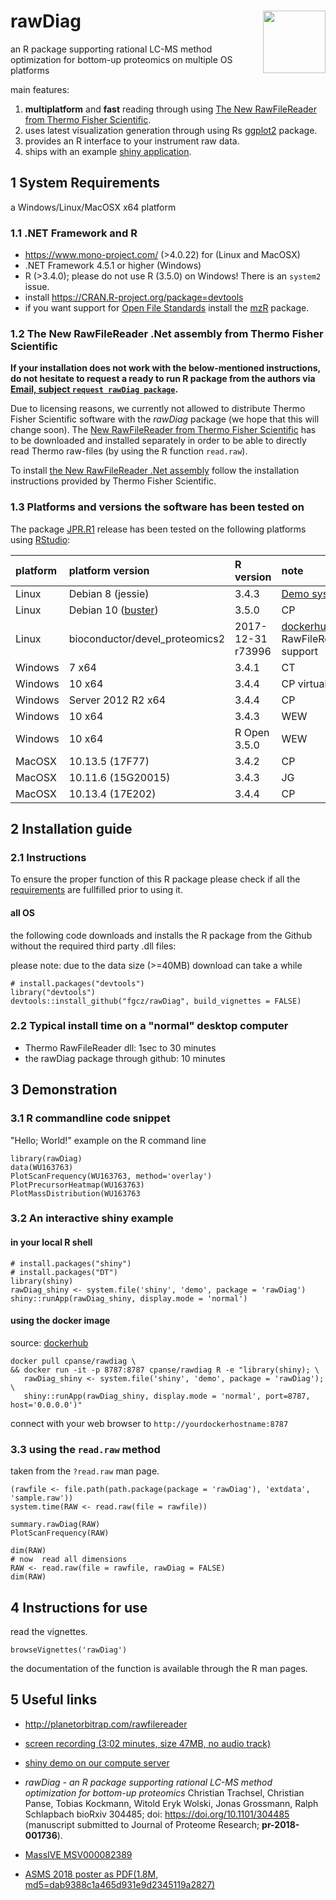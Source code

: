 # rawDiag <img src="https://github.com/fgcz/rawDiag/blob/master/inst/shiny/bfabric_rawDiag/www/animated100.gif" align="right" width="100px" />




an R package supporting rational LC-MS method optimization for bottom-up proteomics on multiple OS platforms


main features:
 
1. **multiplatform** and **fast** reading through using [The New RawFileReader from Thermo Fisher Scientific](http://planetorbitrap.com/rawfilereader).
2. uses latest visualization generation through using Rs [ggplot2](https://cran.r-project.org/package=ggplot2) package.
3. provides an R interface to your instrument raw data.
4. ships with an example [shiny application](http://fgcz-ms-shiny.uzh.ch:8080/bfabric_rawDiag/).



## 1 System Requirements  

a Windows/Linux/MacOSX x64 platform 


### 1.1 .NET Framework and R

- https://www.mono-project.com/ (>4.0.22) for (Linux and MacOSX)
- .NET Framework 4.5.1 or higher (Windows)
- R (>3.4.0); please do not use R (3.5.0) on Windows! There is an `system2` issue.
- install https://CRAN.R-project.org/package=devtools
- if you want support for [Open File Standards](http://www.psidev.info/) install the [mzR](http://bioconductor.org/packages/mzR/) package. 

### 1.2 The New RawFileReader .Net assembly from Thermo Fisher Scientific

**If your installation does not work with the below-mentioned instructions, do not hesitate to request a ready to run R package from the authors via [Email, subject `request rawDiag package`](mailto:cp@fgcz.ethz.ch).**


Due to licensing reasons, we currently not allowed to distribute Thermo Fisher Scientific software with the *rawDiag* package (we hope that this will change soon).
The [New RawFileReader from Thermo Fisher Scientific](http://planetorbitrap.com/rawfilereader)
has to be downloaded and installed separately in order to be able to directly read Thermo raw-files (by using the R function `read.raw`).

To install [the New RawFileReader .Net assembly](http://planetorbitrap.com/rawfilereader) follow the installation instructions provided by Thermo Fisher Scientific.


### 1.3 Platforms and versions the software has been tested on

The package [JPR.R1](https://github.com/fgcz/rawDiag/tree/JPR.R1) release has been tested on the following platforms using [RStudio](https://www.rstudio.com/):

|platform|platform version|R version|note|
| :------- |:--------------|:------|:------- |
|Linux| Debian 8 (jessie) |  3.4.3 | [Demo system](http://fgcz-ms-shiny.uzh.ch:8080/bfabric_rawDiag/)|
|Linux     | Debian 10 ([buster](https://www.debian.org/releases/testing/releasenotes)) | 3.5.0 | CP |
|Linux| bioconductor/devel_proteomics2| 2017-12-31 r73996 | [dockerhub](https://hub.docker.com/r/cpanse/rawdiag/builds/) no RawFileReader support |
|Windows   | 7 x64| 3.4.1 |CT|
|Windows   | 10 x64| 3.4.4 |CP virtual box|
|Windows   | Server 2012 R2 x64 | 3.4.4|CP|
|Windows   | 10 x64 | 3.4.3 | WEW |
|Windows   | 10 x64 | R Open 3.5.0 | WEW |
|MacOSX    | 10.13.5 (17F77)|3.4.2|CP|
|MacOSX    | 10.11.6 (15G20015)|3.4.3 |JG|
|MacOSX    | 10.13.4 (17E202)|3.4.4|CP|

## 2 Installation guide

### 2.1 Instructions
To ensure the proper function of this R package please check if all the [requirements](README.md#1-system-requirements) are fullfilled prior to using it.

#### all OS

the following code downloads and installs the R package from the Github without the required third party .dll files:

please note: due to the data size (>=40MB) download can take a while
```{r}
# install.packages("devtools")
library("devtools")
devtools::install_github("fgcz/rawDiag", build_vignettes = FALSE)
```


### 2.2 Typical install time on a "normal" desktop computer

* Thermo RawFileReader dll: 1sec to 30 minutes
* the rawDiag package through github: 10 minutes 

## 3 Demonstration

### 3.1 R commandline code snippet

"Hello; World!" example on the R command line

```{r}
library(rawDiag)
data(WU163763)
PlotScanFrequency(WU163763, method='overlay')
PlotPrecursorHeatmap(WU163763)
PlotMassDistribution(WU163763
```

### 3.2 An interactive shiny example

#### in your local R shell
```{r}
# install.packages("shiny")
# install.packages("DT")
library(shiny)
rawDiag_shiny <- system.file('shiny', 'demo', package = 'rawDiag')
shiny::runApp(rawDiag_shiny, display.mode = 'normal')
```

#### using the docker image

source: [dockerhub](https://hub.docker.com/r/cpanse/rawdiag/)

```
docker pull cpanse/rawdiag \
&& docker run -it -p 8787:8787 cpanse/rawdiag R -e "library(shiny); \
   rawDiag_shiny <- system.file('shiny', 'demo', package = 'rawDiag'); \
   shiny::runApp(rawDiag_shiny, display.mode = 'normal', port=8787, host='0.0.0.0')"
```

connect with your web browser to `http://yourdockerhostname:8787`

### 3.3 using the `read.raw` method

taken from the `?read.raw` man page.
```{r}
(rawfile <- file.path(path.package(package = 'rawDiag'), 'extdata', 'sample.raw'))
system.time(RAW <- read.raw(file = rawfile))
 
summary.rawDiag(RAW)
PlotScanFrequency(RAW)
     
dim(RAW)
# now  read all dimensions
RAW <- read.raw(file = rawfile, rawDiag = FALSE)
dim(RAW)
```

## 4 Instructions for use

read the vignettes.

```{r}
browseVignettes('rawDiag')
```

the documentation of the function is available through the R man pages.

## 5 Useful links
- http://planetorbitrap.com/rawfilereader
- [screen recording (3:02 minutes, size 47MB, no audio track)](http://fgcz-ms.uzh.ch/~cpanse/PAPERS/pr-2018-001736.mov)
- [shiny demo on our compute server](http://fgcz-ms-shiny.uzh.ch:8080/rawDiag-demo/)
- *rawDiag - an R package supporting rational LC-MS method optimization for bottom-up proteomics*
Christian Trachsel, Christian Panse, Tobias Kockmann, Witold Eryk Wolski, Jonas Grossmann, Ralph Schlapbach
bioRxiv 304485; doi: https://doi.org/10.1101/304485
(manuscript submitted to Journal of Proteome Research; **pr-2018-001736**).

- [MassIVE MSV000082389](https://massive.ucsd.edu/ProteoSAFe/dataset.jsp?task=b231e78d674345798ebe50e46a9a3a93)

- [ASMS 2018 poster as PDF(1.8M, md5=dab9388c1a465d931e9d2345119a2827)](http://fgcz-ms.uzh.ch/~cpanse/ASMS2018_ID291250.pdf)
